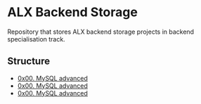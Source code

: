# ALX Backend Storage 

Repository that stores ALX backend storage projects in backend specialisation track.

## Structure

* [0x00. MySQL advanced](/0x00-MySQL_Advanced)
* [0x00. MySQL advanced](/0x01-NoSQL)
* [0x00. MySQL advanced](/0x02-redis_basic)
